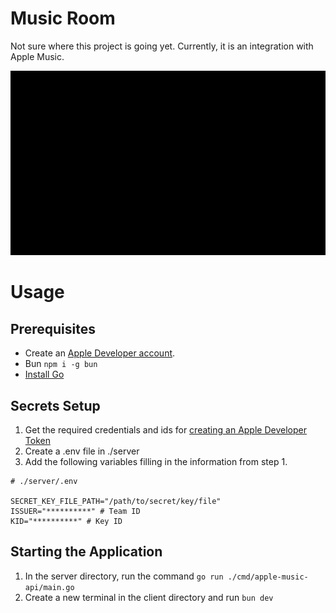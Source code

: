 # Music Room

Not sure where this project is going yet. Currently, it is an integration with Apple Music.

![Website Preview](./docs/bep.gif)

# Usage

## Prerequisites

- Create an [Apple Developer account](https://developer.apple.com).
- Bun `npm i -g bun`
- [Install Go](https://go.dev/doc/install)

## Secrets Setup

1. Get the required credentials and ids for [creating an Apple Developer Token](https://developer.apple.com/documentation/musickit/using-automatic-token-generation-for-apple-music-api)
2. Create a .env file in ./server
3. Add the following variables filling in the information from step 1.

```text
# ./server/.env

SECRET_KEY_FILE_PATH="/path/to/secret/key/file"
ISSUER="**********" # Team ID
KID="**********" # Key ID
```

## Starting the Application

1. In the server directory, run the command `go run ./cmd/apple-music-api/main.go`
2. Create a new terminal in the client directory and run `bun dev`
